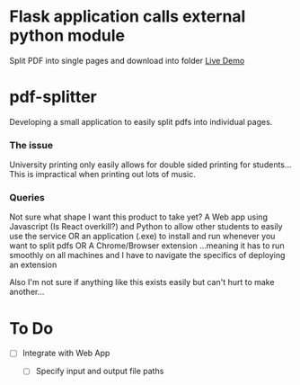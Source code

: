# Flask application calls external python module
Split PDF into single pages and download into folder
[ Live Demo ](https://github.io/alexwardill/PDF-Splitter/)

# pdf-splitter
Developing a small application to easily split pdfs into individual pages.

### The issue
University printing only easily allows for double sided printing for students...
This is impractical when printing out lots of music.

### Queries
Not sure what shape I want this product to take yet?
A Web app using Javascript (Is React overkill?) and Python to allow other students to easily use the service
OR
an application (.exe) to install and run whenever you want to split pdfs
OR
A Chrome/Browser extension
...meaning it has to run smoothly on all machines and I have to navigate the specifics of deploying an extension

Also I'm not sure if anything like this exists easily but can't hurt to make another...


# To Do
- [ ] Integrate with Web App
  - [ ]  Specify input and output file paths

